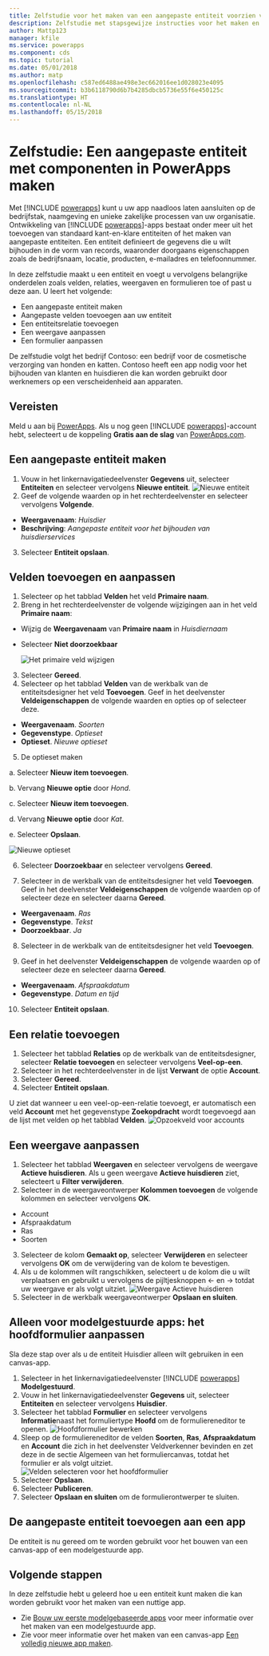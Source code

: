 ```yaml
---
title: Zelfstudie voor het maken van een aangepaste entiteit voorzien van componenten met PowerApps | Microsoft Docs
description: Zelfstudie met stapsgewijze instructies voor het maken en configureren van een entiteit voor gebruik met een PowerApps-app.
author: Mattp123
manager: kfile
ms.service: powerapps
ms.component: cds
ms.topic: tutorial
ms.date: 05/01/2018
ms.author: matp
ms.openlocfilehash: c587ed6488ae498e3ec662016ee1d028023e4095
ms.sourcegitcommit: b3b6118790d6b7b4285dbcb5736e55f6e450125c
ms.translationtype: HT
ms.contentlocale: nl-NL
ms.lasthandoff: 05/15/2018
---
```

# <a name="tutorial-create-a-custom-entity-that-has-components-in-powerapps"></a>Zelfstudie: Een aangepaste entiteit met componenten in PowerApps maken

Met [!INCLUDE [powerapps](../../includes/powerapps.md)] kunt u uw app naadloos laten aansluiten op de bedrijfstak, naamgeving en unieke zakelijke processen van uw organisatie. Ontwikkeling van [!INCLUDE [powerapps](../../includes/powerapps.md)]-apps bestaat onder meer uit het toevoegen van standaard kant-en-klare entiteiten of het maken van aangepaste entiteiten. Een entiteit definieert de gegevens die u wilt bijhouden in de vorm van records, waaronder doorgaans eigenschappen zoals de bedrijfsnaam, locatie, producten, e-mailadres en telefoonnummer. 

In deze zelfstudie maakt u een entiteit en voegt u vervolgens belangrijke onderdelen zoals velden, relaties, weergaven en formulieren toe of past u deze aan. U leert het volgende:

- Een aangepaste entiteit maken
- Aangepaste velden toevoegen aan uw entiteit
- Een entiteitsrelatie toevoegen
- Een weergave aanpassen 
- Een formulier aanpassen

De zelfstudie volgt het bedrijf Contoso: een bedrijf voor de cosmetische verzorging van honden en katten. Contoso heeft een app nodig voor het bijhouden van klanten en huisdieren die kan worden gebruikt door werknemers op een verscheidenheid aan apparaten.

## <a name="prerequisites"></a>Vereisten

Meld u aan bij [PowerApps](https://powerapps.microsoft.com/). Als u nog geen [!INCLUDE [powerapps](../../includes/powerapps.md)]-account hebt, selecteert u de koppeling **Gratis aan de slag** van [PowerApps.com](https://web.powerapps.com).

## <a name="create-a-custom-entity"></a>Een aangepaste entiteit maken

1. Vouw in het linkernavigatiedeelvenster **Gegevens** uit, selecteer **Entiteiten** en selecteer vervolgens **Nieuwe entiteit**.
    ![Nieuwe entiteit](media/create-custom-entity/create-new-entity.png)
2. Geef de volgende waarden op in het rechterdeelvenster en selecteer vervolgens **Volgende**.
  - **Weergavenaam**: *Huisdier* 
  - **Beschrijving**: *Aangepaste entiteit voor het bijhouden van huisdierservices*
3. Selecteer **Entiteit opslaan**.

## <a name="add-and-customize-fields"></a>Velden toevoegen en aanpassen
 
1. Selecteer op het tabblad **Velden** het veld **Primaire naam**.
2. Breng in het rechterdeelvenster de volgende wijzigingen aan in het veld **Primaire naam**: 
  - Wijzig de **Weergavenaam** van **Primaire naam** in *Huisdiernaam*
  - Selecteer **Niet doorzoekbaar**  
  
    ![Het primaire veld wijzigen](media/create-custom-entity/primary-field.png)
3. Selecteer **Gereed**.
4. Selecteer op het tabblad **Velden** van de werkbalk van de entiteitsdesigner het veld **Toevoegen**. Geef in het deelvenster **Veldeigenschappen** de volgende waarden en opties op of selecteer deze.
  - **Weergavenaam**. *Soorten*
  - **Gegevenstype**. *Optieset*
  - **Optieset**. *Nieuwe optieset*
5. De optieset maken

  a. Selecteer **Nieuw item toevoegen**. 
  
  b. Vervang **Nieuwe optie** door *Hond*. 
   
  c. Selecteer **Nieuw item toevoegen**. 
    
  d.  Vervang **Nieuwe optie** door *Kat*. 
    
  e. Selecteer **Opslaan**. 

  ![Nieuwe optieset](media/create-custom-entity/optionset-add-items.png)

6. Selecteer **Doorzoekbaar** en selecteer vervolgens **Gereed**.

7. Selecteer in de werkbalk van de entiteitsdesigner het veld **Toevoegen**. Geef in het deelvenster **Veldeigenschappen** de volgende waarden op of selecteer deze en selecteer daarna **Gereed**.
  - **Weergavenaam**. *Ras*
  - **Gegevenstype**. *Tekst*
  - **Doorzoekbaar**. *Ja*

8. Selecteer in de werkbalk van de entiteitsdesigner het veld **Toevoegen**. 

9. Geef in het deelvenster **Veldeigenschappen** de volgende waarden op of selecteer deze en selecteer daarna **Gereed**. 
  - **Weergavenaam**. *Afspraakdatum*
  - **Gegevenstype**. *Datum en tijd*

10. Selecteer **Entiteit opslaan**.

## <a name="add-a-relationship"></a>Een relatie toevoegen

1. Selecteer het tabblad **Relaties** op de werkbalk van de entiteitsdesigner, selecteer **Relatie toevoegen** en selecteer vervolgens **Veel-op-een**. 
2. Selecteer in het rechterdeelvenster in de lijst **Verwant** de optie **Account**.
3. Selecteer **Gereed**.
4. Selecteer **Entiteit opslaan**.

U ziet dat wanneer u een veel-op-een-relatie toevoegt, er automatisch een veld **Account** met het gegevenstype **Zoekopdracht** wordt toegevoegd aan de lijst met velden op het tabblad **Velden**. ![Opzoekveld voor accounts](media/create-custom-entity/account-lookup-field.png)

## <a name="customize-a-view"></a>Een weergave aanpassen

1. Selecteer het tabblad **Weergaven** en selecteer vervolgens de weergave **Actieve huisdieren**. Als u geen weergave **Actieve huisdieren** ziet, selecteert u **Filter verwijderen**.
2. Selecteer in de weergaveontwerper **Kolommen toevoegen** de volgende kolommen en selecteer vervolgens **OK**.
  - Account
  - Afspraakdatum 
  - Ras 
  - Soorten
3. Selecteer de kolom **Gemaakt op**, selecteer **Verwijderen** en selecteer vervolgens **OK** om de verwijdering van de kolom te bevestigen.
4. Als u de kolommen wilt rangschikken, selecteert u de kolom die u wilt verplaatsen en gebruikt u vervolgens de pijltjesknoppen <- en -> totdat uw weergave er als volgt uitziet.
    ![Weergave Actieve huisdieren](media/create-custom-entity/active-pets-view.png)
5. Selecteer in de werkbalk weergaveontwerper **Opslaan en sluiten**.  

## <a name="model-driven-apps-only-customize-the-main-form"></a>Alleen voor modelgestuurde apps: het hoofdformulier aanpassen

Sla deze stap over als u de entiteit Huisdier alleen wilt gebruiken in een canvas-app. 

1. Selecteer in het linkernavigatiedeelvenster [!INCLUDE [powerapps](../../includes/powerapps.md)] **Modelgestuurd**.
2. Vouw in het linkernavigatiedeelvenster **Gegevens** uit, selecteer **Entiteiten** en selecteer vervolgens **Huisdier**.
3. Selecteer het tabblad **Formulier** en selecteer vervolgens **Informatie**naast het formuliertype **Hoofd** om de formuliereneditor te openen.
    ![Hoofdformulier bewerken](media/create-custom-entity/main-form-edit.png)
4. Sleep op de formuliereneditor de velden **Soorten**, **Ras**, **Afspraakdatum** en **Account** die zich in het deelvenster Veldverkenner bevinden en zet deze in de sectie Algemeen van het formuliercanvas, totdat het formulier er als volgt uitziet.
    ![Velden selecteren voor het hoofdformulier](media/create-custom-entity/main-form-edit2.png) 
5. Selecteer **Opslaan**.
6. Selecteer **Publiceren**.
7. Selecteer **Opslaan en sluiten** om de formulierontwerper te sluiten.

## <a name="add-the-custom-entity-to-an-app"></a>De aangepaste entiteit toevoegen aan een app

De entiteit is nu gereed om te worden gebruikt voor het bouwen van een canvas-app of een modelgestuurde app. 

## <a name="next-steps"></a>Volgende stappen

In deze zelfstudie hebt u geleerd hoe u een entiteit kunt maken die kan worden gebruikt voor het maken van een nuttige app. 
- Zie [Bouw uw eerste modelgebaseerde apps](../model-driven-apps/build-first-model-driven-app.md) voor meer informatie over het maken van een modelgestuurde app.
- Zie voor meer informatie over het maken van een canvas-app [Een volledig nieuwe app maken](../canvas-apps/get-started-create-from-blank.md).
